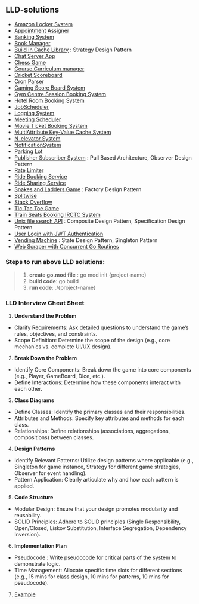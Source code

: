 ## LLD-solutions
+ [Amazon Locker System](./AmazaonLockerSystem/Requirements.md)
+ [Appointment Assigner](./AppointmentAssigner/)
+ [Banking System](./BankingSystem/Requirements.md)
+ [Book Manager](./BookManager)
+ [Build in Cache Library](./CacheSystem/InMemoryCacheWithStrategyPattern) : Strategy Design Pattern
+ [Chat Server App](./ChatServerApp/Requirements.md) 
+ [Chess Game](./ChessGame/Requirements.md)
+ [Course Curriculum manager](./CourseCurriculumManager)
+ [Cricket Scoreboard](./CricketScoreboard/Readme.md)
+ [Cron Parser](./CronParser/README.md)
+ [Gaming Score Board System](./GamingScoreBoardSystem)
+ [Gym Centre Session Booking System](./GymSlotBookingManager/Requirements.md)
+ [Hotel Room Booking System](./HotelRoomBookingSystem/Requirements.md)
+ [JobScheduler](./JobScheduler/Requirements.md)
+ [Logging System](./LoggingSystem/README.md)
+ [Meeting Scheduler](./MeetingScheduler/Requirements.md)
+ [Movie Ticket Booking System](./MovieTicketBookingSystem/Requirements.md)
+ [MultiAttribute Key-Value Cache System](./MultiAttributeKeyValueCacheSystem)
+ [N-elevator System](./NElevatorSystem)
+ [NotificationSystem](./NotificationSystem/Requirements.md)
+ [Parking Lot](./ParkingLot)
+ [Publisher Subscriber System](./PublisherSubcriberSystem/Readme.md) : Pull Based Architecture, Observer Design Pattern
+ [Rate Limiter](./RateLimiter/Requirements.md)
+ [Ride Booking Service](./RideBookingService/Requirements.md)
+ [Ride Sharing Service](./RideSharingSystem/Requirements.md)
+ [Snakes and Ladders Game](./SnakesNLaddersGame/Requirements.md) : Factory Design Pattern
+ [Splitwise](./SplitwiseSystem)
+ [Stack Overflow](./StackOverflowSystem)
+ [Tic Tac Toe Game](./TicTacToeGame)
+ [Train Seats Booking IRCTC System](./TrainSeatsBookingSystem/Requirements.md)
+ [Unix file search API](./UnixFileSearchAPI/README.md) : Composite Design Pattern, Specification Design Pattern 
+ [User Login with JWT Authentication](./UserLogin/README.md)
+ [Vending Machine](./VendingMachineSystem) : State Design Pattern, Singleton Pattern 
+ [Web Scraper with Concurrent Go Routines](./WebScrapingWithConcurrentGoRoutines/Readme.md)

### Steps to run above LLD solutions:
> 1. **create go.mod file** : go mod init {project-name}
> 2. **build code**: go build
> 3. **run code**: ./{project-name}

### LLD Interview Cheat Sheet
1. **Understand the Problem**
- Clarify Requirements: Ask detailed questions to understand the game’s rules, objectives, and constraints.
- Scope Definition: Determine the scope of the design (e.g., core mechanics vs. complete UI/UX design).

2. **Break Down the Problem**
- Identify Core Components: Break down the game into core components (e.g., Player, GameBoard, Dice, etc.).
- Define Interactions: Determine how these components interact with each other.

3. **Class Diagrams**
- Define Classes: Identify the primary classes and their responsibilities.
- Attributes and Methods: Specify key attributes and methods for each class.
- Relationships: Define relationships (associations, aggregations, compositions) between classes.

4. **Design Patterns**
- Identify Relevant Patterns: Utilize design patterns where applicable (e.g., Singleton for game instance, Strategy for different game strategies, Observer for event handling).
- Pattern Application: Clearly articulate why and how each pattern is applied.

5. **Code Structure**
- Modular Design: Ensure that your design promotes modularity and reusability.
- SOLID Principles: Adhere to SOLID principles (Single Responsibility, Open/Closed, Liskov Substitution, Interface Segregation, Dependency Inversion).

6. **Implementation Plan**
- Pseudocode : Write pseudocode for critical parts of the system to demonstrate logic.
- Time Management: Allocate specific time slots for different sections (e.g., 15 mins for class design, 10 mins for patterns, 10 mins for pseudocode).

7. [Example](./ChessGame/Requirements.md)